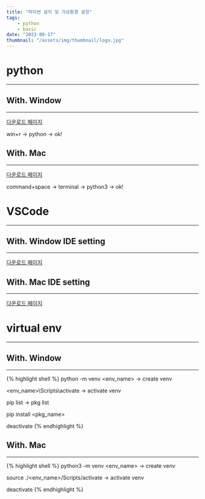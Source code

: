 ```yaml
---
title: "파이썬 설치 및 가상환경 설정"
tags:
    - python
    - basic
date: "2023-08-17"
thumbnail: "/assets/img/thumbnail/logo.jpg"
---
```


# **python**
---
## **With. Window**
---
[다운로드 페이지](https://www.python.org/downloads/)

win+r → python → ok!

## **With. Mac**
---
[다운로드 페이지](https://www.python.org/downloads/macos/)

command+space → terminal → python3 → ok!

# **VSCode**
---
## **With. Window IDE setting**
---
[다운로드 페이지](https://code.visualstudio.com/)

## **With. Mac IDE setting**
---
[다운로드 페이지](https://code.visualstudio.com/)

# **virtual env**
---
## **With. Window**
---
{% highlight shell %}
python -m venv <env_name> → create venv

<env_name>\Scripts\activate → activate venv

pip list → pkg list

pip install <pkg_name>

deactivate
{% endhighlight %}
## **With. Mac**
---
{% highlight shell %}
python3 -m venv <env_name> → create venv

source ./<env_name>/Scripts/activate → activate venv

deactivate
{% endhighlight %}
